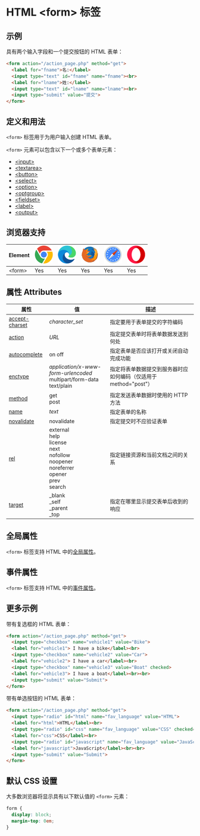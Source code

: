 HTML \<form> 标签
===

## 示例

具有两个输入字段和一个提交按钮的 HTML 表单：

```html idoc:preview:iframe
<form action="/action_page.php" method="get">
  <label for="fname">名:</label>
  <input type="text" id="fname" name="fname"><br>
  <label for="lname">姓:</label>
  <input type="text" id="lname" name="lname"><br>
  <input type="submit" value="提交">
</form>
```

## 定义和用法

`<form>` 标签用于为用户输入创建 HTML 表单。

`<form>` 元素可以包含以下一个或多个表单元素：

* [\<input>](./input.md)
* [\<textarea>](./textarea.md)
* [\<button>](./button.md)
* [\<select>](./select.md)
* [\<option>](./option.md)
* [\<optgroup>](./optgroup.md)
* [\<fieldset>](./fieldset.md)
* [\<label>](./label.md)
* [\<output>](./output.md)

## 浏览器支持

| Element | ![chrome][1] | ![edge][2] | ![firefox][3] | ![safari][4] | ![opera][5] |
| ------- | --- | --- | --- | --- | --- |
| \<form> | Yes | Yes | Yes | Yes | Yes |
<!--rehype:style=width: 100%; display: inline-table;-->

## 属性 Attributes

| 属性 | 值 | 描述 |
| ---- | ---- | ---- |
| [accept-charset](./form_accept_charset.md) | *character\_set* | 指定要用于表单提交的字符编码|
| [action](./form_action.md)                 | *URL* | 指定提交表单时将表单数据发送到何处|
| [autocomplete](./form_autocomplete.md)     | on off  | 指定表单是否应该打开或关闭自动完成功能|
| [enctype](./form_enctype.md) | _application/x-www-form-urlencoded_<br >multipart/form-data<br >text/plain  | 指定将表单数据提交到服务器时应如何编码（仅适用于 method="post"）|
| [method](./form_method.md) | get<br >post  | 指定发送表单数据时使用的 HTTP 方法|
| [name](./form_name.md)                     | *text* | 指定表单的名称|
| [novalidate](./form_novalidate.md)         | novalidate  | 指定提交时不应验证表单|
| [rel](./form_rel.md)                       | external<br >help<br >license<br >next<br >nofollow<br >noopener<br >noreferrer<br >opener<br >prev<br >search  | 指定链接资源和当前文档之间的关系|
| [target](./form_target.md)                 | \_blank<br >\_self<br >\_parent<br >\_top  | 指定在哪里显示提交表单后收到的响应|
<!--rehype:style=width: 100%; display: inline-table;-->

## 全局属性

`<form>` 标签支持 HTML 中的[全局属性](../reference/standardattributes.md)。

## 事件属性

`<form>` 标签支持 HTML 中的[事件属性](../reference/eventattributes.md)。

## 更多示例

带有复选框的 HTML 表单：

```html idoc:preview:iframe
<form action="/action_page.php" method="get">
  <input type="checkbox" name="vehicle1" value="Bike">
  <label for="vehicle1"> I have a bike</label><br>
  <input type="checkbox" name="vehicle2" value="Car">
  <label for="vehicle2"> I have a car</label><br>
  <input type="checkbox" name="vehicle3" value="Boat" checked>
  <label for="vehicle3"> I have a boat</label><br><br>
  <input type="submit" value="Submit">
</form>
```

带有单选按钮的 HTML 表单：

```html idoc:preview:iframe
<form action="/action_page.php" method="get">
  <input type="radio" id="html" name="fav_language" value="HTML">
  <label for="html">HTML</label><br>
  <input type="radio" id="css" name="fav_language" value="CSS" checked="checked">
  <label for="css">CSS</label><br>
  <input type="radio" id="javascript" name="fav_language" value="JavaScript">
  <label for="javascript">JavaScript</label><br><br>
  <input type="submit" value="Submit">
</form>
```

## 默认 CSS 设置

大多数浏览器将显示具有以下默认值的 `<form>` 元素：

```css
form {
  display: block;
  margin-top: 0em;
}
```

[1]: ../assets/chrome.svg
[2]: ../assets/edge.svg
[3]: ../assets/firefox.svg
[4]: ../assets/safari.svg
[5]: ../assets/opera.svg